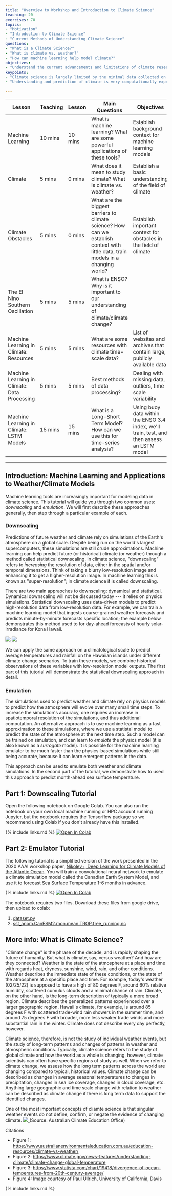 ```yaml
---
title: "Overview to Workshop and Introduction to Climate Science"
teaching: 20
exercises: 70
topics:
- "Motivation" 
- "Introduction to Climate Science"
- "Current Methods of Understanding Climate Science"
questions: 
- "What is a Climate Science?"
- "What is climate vs. weather?"
- "How can machine learning help model climate?"
objectives:
- "Understand the current advancements and limitations of climate research"
keypoints:
- "Climate science is largely limited by the minimal data collected on timescales necessary to assess long-scale patterns."
- "Understanding and prediction of climate is very computationally expensive and still very limited."

---
```


| Lesson        | Teaching | Lesson | Main Questions                  | Objectives                       |
| -----------   | -------- |------- |-------------------------------- |--------------------------------- |
| Machine Learning | 10 mins | 10 mins | What is machine learning? What are some powerful applications of these tools? | Establish background context for machine learning models| 
| Climate  | 5 mins | 0 mins | What does it mean to study climate? What is climate vs. weather? | Establish a basic understanding of the field of climate|
| Climate Obstacles | 5 mins | 0 mins | What are the biggest barriers to climate science? How can we establish context with little data, train models in a changing world? | Establish important context for obstacles in the field of climate|
| The El Nino Southern Oscillation | 5 mins | 5 mins | What is ENSO? Why is it important to our understanding of climate/climate change?| | 
| Machine Learning in Climate: Resources | 5 mins | 5 mins | What are some resources with climate time-scale data? | List of websites and archives that contain large, publicly available data|
| Machine Learning in Climate: Data Processing | 5 mins | 5 mins | Best methods of data processing? | Dealing with missing data, outliers, time scale variability|
| Machine Learning in Climate: LSTM Models | 15 mins | 15 mins | What is a Long-Short Term Model? How can we use this for time-series analysis?| Using buoy data within the ENSO 3.4 index, we'll train, test, and then assess an LSTM model |

---

## Introduction: Machine Learning and Applications to Weather/Climate Models
Machine learning tools are increasingly important for modeling data in climate science. This tutorial will guide you through two common uses: _downscaling_ and _emulation_. We will first describe these approaches generally, then step through a particular example of each.

### Downscaling
Predictions of future weather and climate rely on simulations of the Earth's atmosphere on a global scale. Despite being run on the world's largest supercomputers, these simulations are still crude approximations. Machine learning can help predict future (or historical) climate (or weather) through a method called statistical downscaling. In climate science, "downscaling" refers to _increasing_ the resolution of data, either in the spatial and/or temporal dimensions. Think of taking a blurry low-resolution image and enhancing it to get a higher-resolution image. In machine learning this is known as "super-resolution"; in climate science it is called downscaling.

There are two main appraoches to downscaling: dynamical and statistical. Dynamical downscaling will not be discussed today --- it relies on physics simulations. Statistical downscaling uses data-driven models to predict high-resolution data from low-resolution data. For example, we can train a machine learning model that ingests course-grained weather forecasts and predicts minute-by-minute forecasts specific location; the example below demonstrates this method used to for day-ahead forecasts of hourly solar-irradiance for Kona Hawaii.

<a href="{{ page.root }}/fig/01gfs_hawaii.png">
<img src="{{ page.root }}/fig/01gfs_hawaii.png"/>
</a>

<a href="{{ page.root }}/fig/01solar_forecast_kona.png">
<img src="{{ page.root }}/fig/01solar_forecast_kona.png"/>
</a>

We can apply the same approach on a climatological scale to predict average temperatures and rainfall on the Hawaiian islands under different climate change scenarios. To train these models, we combine historical observations of these variables with low-resolution model outputs. The first part of this tutorial will demonstrate the statistical downscaling approach in detail.

### Emulation
The simulations used to predict weather and climate rely on physics models to predict how the atmosphere will evolve over many small time steps. To increase the simulation's accuracy, one requires an increase in spatiotemporal resolution of the simulations, and thus additional computation. An alternative approach is to use machine learning as a fast approximation to these simulations, where we use a statistal model to predict the state of the atmosphere at the next time step. Such a model can be trained on simulation, and can learn to _emulate_ the physics model (it is also known as a _surrogate_ model). It is possible for the machine learning emulator to be much faster than the physics-based simulations while still being accurate, because it can learn emergent patterns in the data. 

This approach can be used to emulate both weather and climate simulations. In the second part of the tutorial, we demonstrate how to used this approach to predict month-ahead sea surface temperature. 

## Part 1: Downscaling Tutorial

Open the following notebook on Google Colab. You can also run the notebook on your own local machine running or HPC account running Jupyter, but the notebook requires the Tensorflow package so we recommend using Colab if you don't already have this installed.

{% include links.md %}
[![Open In Colab](https://colab.research.google.com/assets/colab-badge.svg)](https://colab.research.google.com/drive/1AUIlFg4bdk5dQatek4pMnC1jIhJj9mqG?usp=sharing)

## Part 2: Emulator Tutorial

The following tutorial is a simplified version of the work presented in the 2020 AAAI workshop paper, <a href="https://par.nsf.gov/servlets/purl/10273992">Nikolev+, Deep Learning for Climate Models of the Atlantic Ocean</a>. You will train a convolutional neural network to emulate a climate simulation model called the Canadian Earth System Model, and use it to forecast Sea Surface Temperature 1-6 months in advance. 

{% include links.md %}
[![Open In Colab](https://colab.research.google.com/assets/colab-badge.svg)](https://colab.research.google.com/drive/1fzc3lrkVSdhhkRAmwG82hjZbzQRbQhLy)

The notebook requires two files. Download these files from google drive, then upload to colab:
1. <a href="https://drive.google.com/file/d/1bj-VaV_zEQT0psvDE-GlKMFPwjfod8Ax/view?usp=sharing">dataset.py</a>
1. <a href="https://drive.google.com/file/d/1q94t6N3GBEltc8LfLPpp3F5CpEQVoL-1/view?usp=sharing">sst_anom.CanESM2.mon.mean.TROP.free_running.nc</a>

## More info: What is Climate Science?
"Climate change" is the phrase of the decade, and is rapidly shaping the future of humanity. But what is climate, say, versus weather? And how are they connected? Weather is the state of the atmosphere at a place and time with regards heat, dryness, sunshine, wind, rain, and other conditions. Weather describes the immediate state of these conditions, or the state of the atmosphere at a specific place and time. For example, today's weather (02/25/22) is supposed to have a high of 80 degrees F, around 60% relative humidity, scattered cumulus clouds and a minimal chance of rain. Climate, on the other hand, is the long-term description of typically a more broad region. Climate describes the generalized patterns experienced over a larger geographic region. Hawaii's climate, for example, is around 85 degrees F with scattered trade-wind rain showers in the summer time, and around 75 degrees F with broader, more less weaker trade winds and more substantial rain in the winter. Climate does not describe every day perfectly, however. 

Climate science, therefore, is not the study of individual weather events, but the study of long-term patterns and changes of patterns in weather and atmospheric conditions. Typically, climate science refers to the study of global climate and how the world as a whole is changing, however, climate scientists can often have specific regions of study as well. When we refer to climate change, we assess how the long term patterns across the world are changing compared to typical, historical values. Climate change can be described as changes in average seasonal temperatures to changes in precipitation, changes in sea ice coverage, changes in cloud coverage, etc. Anything large geographic and time scale change with relation to weather can be described as climate change if there is long term data to support the identified changes. 

One of the most important concepts of cliamte science is that singular weather events do not define, confirm, or negate the evidence of changing climate. 
<a href="{{ page.root }}/fig/01climatevsweather.jpg">
 <img src="{{ page.root }}/fig/01climatevsweather.jpg"/>
</a>
(Source: Australian Climate Education Office) 






Citations
- Figure 1: https://www.australianenvironmentaleducation.com.au/education-resources/climate-vs-weather/
- Figure 2: https://www.climate.gov/news-features/understanding-climate/climate-change-global-temperature
- Figure 3: https://www.statista.com/chart/19418/divergence-of-ocean-temperatures-from-20th-century-average/
- Figure 4: Image courtesy of Paul Ullrich, University of California, Davis

{% include links.md %}
